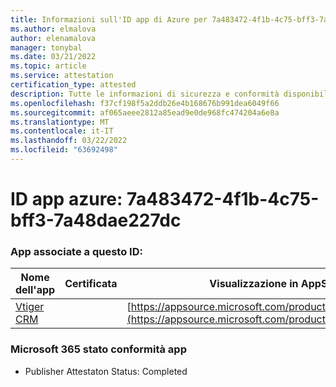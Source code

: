 ```yaml
---
title: Informazioni sull'ID app di Azure per 7a483472-4f1b-4c75-bff3-7a48dae227dc
ms.author: elmalova
author: elenamalova
manager: tonybal
ms.date: 03/21/2022
ms.topic: article
ms.service: attestation
certification_type: attested
description: Tutte le informazioni di sicurezza e conformità disponibili per 7a483472-4f1b-4c75-bff3-7a48dae227dc.
ms.openlocfilehash: f37cf198f5a2ddb26e4b168676b991dea6049f66
ms.sourcegitcommit: af065aeee2812a85ead9e0de968fc474204a6e8a
ms.translationtype: MT
ms.contentlocale: it-IT
ms.lasthandoff: 03/22/2022
ms.locfileid: "63692498"
---
```

# <a name="azure-app-id-7a483472-4f1b-4c75-bff3-7a48dae227dc"></a>ID app azure: 7a483472-4f1b-4c75-bff3-7a48dae227dc


### <a name="apps-associated-with-this-id"></a>App associate a questo ID:
| **Nome dell'app** | **Certificata** | **Visualizzazione in AppSource** |
|--------------|---------------|-----------------------|
| [Vtiger CRM](../forward/WA200003089.md) |  | [https://appsource.microsoft.com/product/office/WA200003089](https://appsource.microsoft.com/product/office/WA200003089) |

### <a name="microsoft-365-app-compliance-status"></a>Microsoft 365 stato conformità app
- Publisher Attestaton Status: Completed
